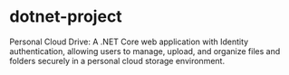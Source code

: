 # dotnet-project
Personal Cloud Drive: A .NET Core web application with Identity authentication, allowing users to manage, upload, and organize files and folders securely in a personal cloud storage environment.
